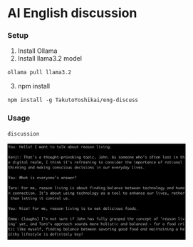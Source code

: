 # AI English discussion

### Setup
1. Install Ollama
2. Install llama3.2 model
```bash
ollama pull llama3.2
```
3. npm install
```
npm install -g TakutoYoshikai/eng-discuss
```

### Usage
```bash
discussion
```

<img src="discuss.png" width="400">
